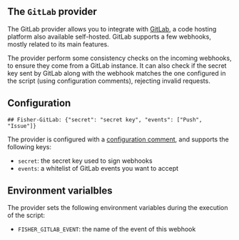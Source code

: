 ## The `GitLab` provider

The GitLab provider allows you to integrate with
[GitLab](https://about.gitlab.com), a code hosting platform also available
self-hosted. GitLab supports a few webhooks, mostly related to its main
features.

The provider perform some consistency checks on the incoming webhooks, to
ensure they come from a GitLab instance. It can also check if the secret key
sent by GitLab along with the webhook matches the one configured in the script
(using configuration comments), rejecting invalid requests.

## Configuration

```plain
## Fisher-GitLab: {"secret": "secret key", "events": ["Push", "Issue"]}
```

The provider is configured with a [configuration
comment](../docs/config-comments.md), and supports the following keys:

* `secret`: the secret key used to sign webhooks
* `events`: a whitelist of GitLab events you want to accept

## Environment varialbles

The provider sets the following environment variables during the execution of
the script:

* `FISHER_GITLAB_EVENT`: the name of the event of this webhook
